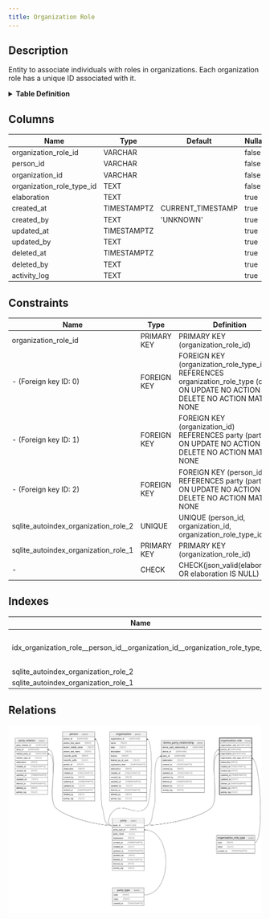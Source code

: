 ```yaml
---
title: Organization Role
---
```


## Description

Entity to associate individuals with roles in organizations. Each organization
role has a unique ID associated with it.

<details>
<summary><strong>Table Definition</strong></summary>

```sql
CREATE TABLE "organization_role" (
    "organization_role_id" VARCHAR PRIMARY KEY NOT NULL,
    "person_id" VARCHAR NOT NULL,
    "organization_id" VARCHAR NOT NULL,
    "organization_role_type_id" TEXT NOT NULL,
    "elaboration" TEXT CHECK(json_valid(elaboration) OR elaboration IS NULL),
    "created_at" TIMESTAMPTZ DEFAULT CURRENT_TIMESTAMP,
    "created_by" TEXT DEFAULT 'UNKNOWN',
    "updated_at" TIMESTAMPTZ,
    "updated_by" TEXT,
    "deleted_at" TIMESTAMPTZ,
    "deleted_by" TEXT,
    "activity_log" TEXT,
    FOREIGN KEY("person_id") REFERENCES "party"("party_id"),
    FOREIGN KEY("organization_id") REFERENCES "party"("party_id"),
    FOREIGN KEY("organization_role_type_id") REFERENCES "organization_role_type"("code"),
    UNIQUE("person_id", "organization_id", "organization_role_type_id")
)
```

</details>

## Columns

| Name                      | Type        | Default           | Nullable | Parents                                                                                       | Comment                                                 |
| ------------------------- | ----------- | ----------------- | -------- | --------------------------------------------------------------------------------------------- | ------------------------------------------------------- |
| organization_role_id      | VARCHAR     |                   | false    |                                                                                               | {"isSqlDomainZodDescrMeta":true,"isVarChar":true}       |
| person_id                 | VARCHAR     |                   | false    | [party](/docs/standard-library/rssd-schema/party)                                   | {"isSqlDomainZodDescrMeta":true,"isVarChar":true}       |
| organization_id           | VARCHAR     |                   | false    | [party](/docs/standard-library/rssd-schema/party)                                   | {"isSqlDomainZodDescrMeta":true,"isVarChar":true}       |
| organization_role_type_id | TEXT        |                   | false    | [organization_role_type](/docs/standard-library/rssd-schema/organization_role_type) |                                                         |
| elaboration               | TEXT        |                   | true     |                                                                                               | {"isSqlDomainZodDescrMeta":true,"isJsonText":true}      |
| created_at                | TIMESTAMPTZ | CURRENT_TIMESTAMP | true     |                                                                                               |                                                         |
| created_by                | TEXT        | 'UNKNOWN'         | true     |                                                                                               |                                                         |
| updated_at                | TIMESTAMPTZ |                   | true     |                                                                                               |                                                         |
| updated_by                | TEXT        |                   | true     |                                                                                               |                                                         |
| deleted_at                | TIMESTAMPTZ |                   | true     |                                                                                               |                                                         |
| deleted_by                | TEXT        |                   | true     |                                                                                               |                                                         |
| activity_log              | TEXT        |                   | true     |                                                                                               | {"isSqlDomainZodDescrMeta":true,"isJsonSqlDomain":true} |

## Constraints

| Name                                 | Type        | Definition                                                                                                                          |
| ------------------------------------ | ----------- | ----------------------------------------------------------------------------------------------------------------------------------- |
| organization_role_id                 | PRIMARY KEY | PRIMARY KEY (organization_role_id)                                                                                                  |
| - (Foreign key ID: 0)                | FOREIGN KEY | FOREIGN KEY (organization_role_type_id) REFERENCES organization_role_type (code) ON UPDATE NO ACTION ON DELETE NO ACTION MATCH NONE |
| - (Foreign key ID: 1)                | FOREIGN KEY | FOREIGN KEY (organization_id) REFERENCES party (party_id) ON UPDATE NO ACTION ON DELETE NO ACTION MATCH NONE                        |
| - (Foreign key ID: 2)                | FOREIGN KEY | FOREIGN KEY (person_id) REFERENCES party (party_id) ON UPDATE NO ACTION ON DELETE NO ACTION MATCH NONE                              |
| sqlite_autoindex_organization_role_2 | UNIQUE      | UNIQUE (person_id, organization_id, organization_role_type_id)                                                                      |
| sqlite_autoindex_organization_role_1 | PRIMARY KEY | PRIMARY KEY (organization_role_id)                                                                                                  |
| -                                    | CHECK       | CHECK(json_valid(elaboration) OR elaboration IS NULL)                                                                               |

## Indexes

| Name                                                                         | Definition                                                                                                                                                                      |
| ---------------------------------------------------------------------------- | ------------------------------------------------------------------------------------------------------------------------------------------------------------------------------- |
| idx_organization_role__person_id__organization_id__organization_role_type_id | CREATE INDEX "idx_organization_role__person_id__organization_id__organization_role_type_id" ON "organization_role"("person_id", "organization_id", "organization_role_type_id") |
| sqlite_autoindex_organization_role_2                                         | UNIQUE (person_id, organization_id, organization_role_type_id)                                                                                                                  |
| sqlite_autoindex_organization_role_1                                         | PRIMARY KEY (organization_role_id)                                                                                                                                              |

## Relations

![er](../../../../../assets/images/content/docs/standard-library/rssd-schema/organization_role.svg)
